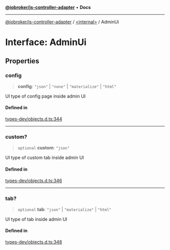 [**@iobroker/js-controller-adapter**](../../README.md) • **Docs**

***

[@iobroker/js-controller-adapter](../../globals.md) / [\<internal\>](../README.md) / AdminUi

# Interface: AdminUi

## Properties

### config

> **config**: `"json"` \| `"none"` \| `"materialize"` \| `"html"`

UI type of config page inside admin UI

#### Defined in

[types-dev/objects.d.ts:344](https://github.com/ioBroker/ioBroker.js-controller/blob/3daa8532c48e6c817fc472607ccec26424ca987e/packages/types-dev/objects.d.ts#L344)

***

### custom?

> `optional` **custom**: `"json"`

UI type of custom tab inside admin UI

#### Defined in

[types-dev/objects.d.ts:346](https://github.com/ioBroker/ioBroker.js-controller/blob/3daa8532c48e6c817fc472607ccec26424ca987e/packages/types-dev/objects.d.ts#L346)

***

### tab?

> `optional` **tab**: `"json"` \| `"materialize"` \| `"html"`

UI type of tab inside admin UI

#### Defined in

[types-dev/objects.d.ts:348](https://github.com/ioBroker/ioBroker.js-controller/blob/3daa8532c48e6c817fc472607ccec26424ca987e/packages/types-dev/objects.d.ts#L348)
